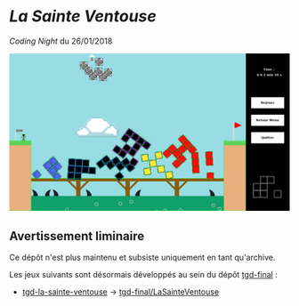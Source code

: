 # *La Sainte Ventouse*

*Coding Night* du 26/01/2018

![](screenshot.png)

## Avertissement liminaire

Ce dépôt n'est plus maintenu et subsiste uniquement en tant qu'archive.

Les jeux suivants sont désormais développés au sein du dépôt [tgd-final](https://github.com/TeleGD/tgd-final) :

* [tgd-la-sainte-ventouse](https://github.com/TeleGD/tgd-la-sainte-ventouse/tree/master/src/game2) -> [tgd-final/LaSainteVentouse](https://github.com/TeleGD/tgd-final/tree/master/src/games/LaSainteVentouse)

